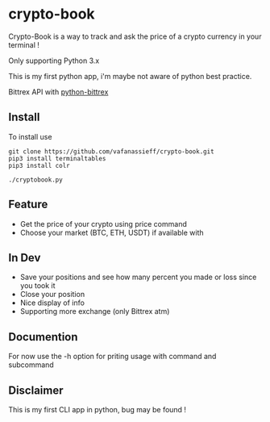 # crypto-book
Crypto-Book is a way to track and ask the price of a crypto currency in your terminal !

Only supporting Python 3.x

This is my first python app, i'm maybe not aware of python best practice.

Bittrex API with [python-bittrex](https://github.com/ericsomdahl/python-bittrex)
## Install

To install use

```
git clone https://github.com/vafanassieff/crypto-book.git
pip3 install terminaltables
pip3 install colr
```
```
./cryptobook.py
```

## Feature

* Get the price of your crypto using price command
* Choose your market (BTC, ETH, USDT) if available with

## In Dev

* Save your positions and see how many percent you made or loss since you took it
* Close your position
* Nice display of info
* Supporting more exchange (only Bittrex atm)

## Documention

For now use the -h option for priting usage with command and subcommand

## Disclaimer

This is my first CLI app in python, bug may be found !